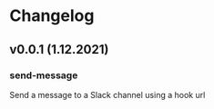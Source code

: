 # Changelog

## v0.0.1 (1.12.2021)

### send-message

Send a message to a Slack channel using a hook url
